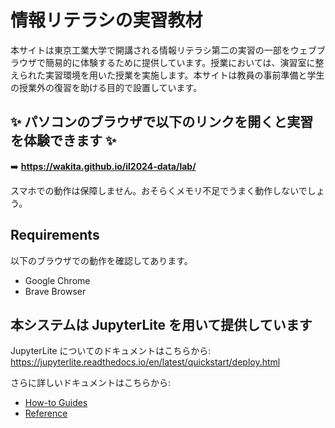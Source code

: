 # 情報リテラシの実習教材

本サイトは東京工業大学で開講される情報リテラシ第二の実習の一部をウェブブラウザで簡易的に体験するために提供しています。授業においては、演習室に整えられた実習環境を用いた授業を実施します。本サイトは教員の事前準備と学生の授業外の復習を助ける目的で設置しています。

## ✨ パソコンのブラウザで以下のリンクを開くと実習を体験できます ✨

➡️ **https://wakita.github.io/il2024-data/lab/**

スマホでの動作は保障しません。おそらくメモリ不足でうまく動作しないでしょう。


## Requirements

以下のブラウザでの動作を確認してあります。

- Google Chrome
- Brave Browser


## 本システムは JupyterLite を用いて提供しています

JupyterLite についてのドキュメントはこちらから: https://jupyterlite.readthedocs.io/en/latest/quickstart/deploy.html

さらに詳しいドキュメントはこちらから:

- [How-to Guides](https://jupyterlite.readthedocs.io/en/latest/howto/index.html)
- [Reference](https://jupyterlite.readthedocs.io/en/latest/reference/index.html)
